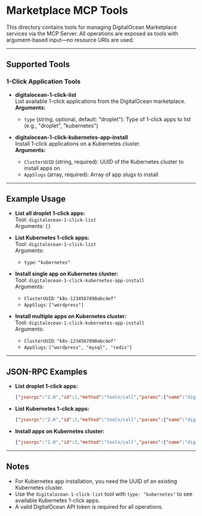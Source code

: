 # Marketplace MCP Tools

This directory contains tools for managing DigitalOcean Marketplace services via the MCP Server. All operations are exposed as tools with argument-based input—no resource URIs are used.

---

## Supported Tools

### 1-Click Application Tools

- **digitalocean-1-click-list**  
  List available 1-click applications from the DigitalOcean marketplace.  
  **Arguments:**  
  - `type` (string, optional, default: "droplet"): Type of 1-click apps to list (e.g., "droplet", "kubernetes")

- **digitalocean-1-click-kubernetes-app-install**  
  Install 1-click applications on a Kubernetes cluster.  
  **Arguments:**  
  - `ClusterUUID` (string, required): UUID of the Kubernetes cluster to install apps on  
  - `AppSlugs` (array, required): Array of app slugs to install

---

## Example Usage

- **List all droplet 1-click apps:**  
  Tool: `digitalocean-1-click-list`  
  Arguments: `{}`

- **List Kubernetes 1-click apps:**  
  Tool: `digitalocean-1-click-list`  
  Arguments:  
  - `type`: `"kubernetes"`

- **Install single app on Kubernetes cluster:**  
  Tool: `digitalocean-1-click-kubernetes-app-install`  
  Arguments:  
  - `ClusterUUID`: `"k8s-1234567890abcdef"`  
  - `AppSlugs`: `["wordpress"]`

- **Install multiple apps on Kubernetes cluster:**  
  Tool: `digitalocean-1-click-kubernetes-app-install`  
  Arguments:  
  - `ClusterUUID`: `"k8s-1234567890abcdef"`  
  - `AppSlugs`: `["wordpress", "mysql", "redis"]`

---

## JSON-RPC Examples

- **List droplet 1-click apps:**

  ```json
  {"jsonrpc":"2.0","id":1,"method":"tools/call","params":{"name":"digitalocean-1-click-list","arguments":{}}}
  ```

- **List Kubernetes 1-click apps:**

  ```json
  {"jsonrpc":"2.0","id":2,"method":"tools/call","params":{"name":"digitalocean-1-click-list","arguments":{"type":"kubernetes"}}}
  ```

- **Install apps on Kubernetes cluster:**

  ```json
  {"jsonrpc":"2.0","id":3,"method":"tools/call","params":{"name":"digitalocean-1-click-kubernetes-app-install","arguments":{"ClusterUUID":"k8s-1234567890abcdef","AppSlugs":["wordpress","nginx"]}}}
  ```

---

## Notes

- For Kubernetes app installation, you need the UUID of an existing Kubernetes cluster.
- Use the `digitalocean-1-click-list` tool with `type: "kubernetes"` to see available Kubernetes 1-click apps.
- A valid DigitalOcean API token is required for all operations.
